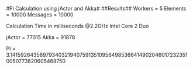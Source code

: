#Pi Calculation using jActor and Akka#
##Results##
Workers  = 5
Elements = 10000
Messages = 10000

Calculation Time in milliseconds @2.2GHz Intel Core 2 Duo

jActor = 77015
Akka   = 91878

PI = 3.141592643589793403219407591351095649853664149020460172323510050773620605468750
